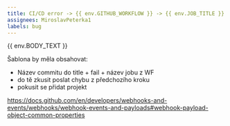```yaml
---
title: CI/CD error -> {{ env.GITHUB_WORKFLOW }} -> {{ env.JOB_TITLE }} 
assignees: MiroslavPeterka1
labels: bug
---
```

{{ env.BODY_TEXT }}


Šablona by měla obsahovat:
- Název commitu do title + fail + název jobu z WF
- do tě zkusit poslat chybu z předchozího kroku
- pokusit se přidat projekt

https://docs.github.com/en/developers/webhooks-and-events/webhooks/webhook-events-and-payloads#webhook-payload-object-common-properties
